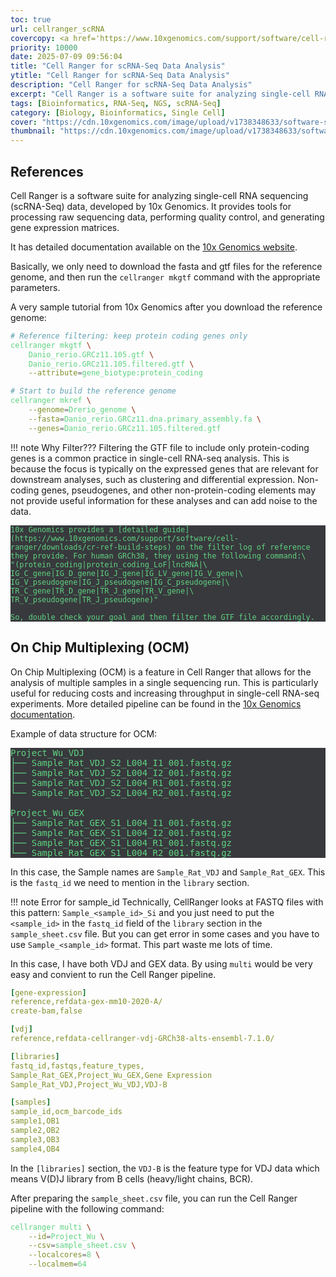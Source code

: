 ```yaml
---
toc: true
url: cellranger_scRNA
covercopy: <a href='https://www.10xgenomics.com/support/software/cell-ranger/latest/analysis/running-pipelines/cr-3p-multi#ocm'>© cellranger</a> 
priority: 10000
date: 2025-07-09 09:56:04
title: "Cell Ranger for scRNA-Seq Data Analysis"
ytitle: "Cell Ranger for scRNA-Seq Data Analysis"
description: "Cell Ranger for scRNA-Seq Data Analysis"
excerpt: "Cell Ranger is a software suite for analyzing single-cell RNA sequencing (scRNA-Seq) data, developed by 10x Genomics. It provides tools for processing raw sequencing data, performing quality control, and generating gene expression matrices." 
tags: [Bioinformatics, RNA-Seq, NGS, scRNA-Seq]
category: [Biology, Bioinformatics, Single Cell]
cover: "https://cdn.10xgenomics.com/image/upload/v1738348633/software-support/Cell%20Ranger/on-chip-multiplexing/OCM-Multiplex_4samples-1Library.png"
thumbnail: "https://cdn.10xgenomics.com/image/upload/v1738348633/software-support/Cell%20Ranger/on-chip-multiplexing/OCM-Multiplex_4samples-1Library.png"
---
```


## References

Cell Ranger is a software suite for analyzing single-cell RNA sequencing (scRNA-Seq) data, developed by 10x Genomics. It provides tools for processing raw sequencing data, performing quality control, and generating gene expression matrices.

It has detailed documentation available on the [10x Genomics website](https://www.10xgenomics.com/support/software/cell-ranger/latest/tutorials/cr-tutorial-mr).

Basically, we only need to download the fasta and gtf files for the reference genome, and then run the `cellranger mkgtf` command with the appropriate parameters.

A very sample tutorial from 10x Genomics after you download the reference genome:

```bash
# Reference filtering: keep protein coding genes only
cellranger mkgtf \
    Danio_rerio.GRCz11.105.gtf \
    Danio_rerio.GRCz11.105.filtered.gtf \
    --attribute=gene_biotype:protein_coding

# Start to build the reference genome
cellranger mkref \
    --genome=Drerio_genome \
    --fasta=Danio_rerio.GRCz11.dna.primary_assembly.fa \
    --genes=Danio_rerio.GRCz11.105.filtered.gtf
```

!!! note Why Filter???
    Filtering the GTF file to include only protein-coding genes is a common practice in single-cell RNA-seq analysis. This is because the focus is typically on the expressed genes that are relevant for downstream analyses, such as clustering and differential expression. Non-coding genes, pseudogenes, and other non-protein-coding elements may not provide useful information for these analyses and can add noise to the data.

    10x Genomics provides a [detailed guide](https://www.10xgenomics.com/support/software/cell-ranger/downloads/cr-ref-build-steps) on the filter log of reference they provide. For human GRCh38, they using the following command:\
    "(protein_coding|protein_coding_LoF|lncRNA|\
    IG_C_gene|IG_D_gene|IG_J_gene|IG_LV_gene|IG_V_gene|\
    IG_V_pseudogene|IG_J_pseudogene|IG_C_pseudogene|\
    TR_C_gene|TR_D_gene|TR_J_gene|TR_V_gene|\
    TR_V_pseudogene|TR_J_pseudogene)"

    So, double check your goal and then filter the GTF file accordingly.


## On Chip Multiplexing (OCM)

On Chip Multiplexing (OCM) is a feature in Cell Ranger that allows for the analysis of multiple samples in a single sequencing run. This is particularly useful for reducing costs and increasing throughput in single-cell RNA-seq experiments. More detailed pipeline can be found in the [10x Genomics documentation](https://www.10xgenomics.com/support/software/cell-ranger/latest/analysis/running-pipelines/cr-3p-multi).

Example of data structure for OCM:

<pre>
Project_Wu_VDJ
├── Sample_Rat_VDJ_S2_L004_I1_001.fastq.gz
├── Sample_Rat_VDJ_S2_L004_I2_001.fastq.gz
├── Sample_Rat_VDJ_S2_L004_R1_001.fastq.gz
└── Sample_Rat_VDJ_S2_L004_R2_001.fastq.gz

Project_Wu_GEX
├── Sample_Rat_GEX_S1_L004_I1_001.fastq.gz
├── Sample_Rat_GEX_S1_L004_I2_001.fastq.gz
├── Sample_Rat_GEX_S1_L004_R1_001.fastq.gz
└── Sample_Rat_GEX_S1_L004_R2_001.fastq.gz
</pre>

In this case, the Sample names are `Sample_Rat_VDJ` and `Sample_Rat_GEX`. This is the `fastq_id` we need to mention in the `library` section.

!!! note Error for sample_id
    Technically, CellRanger looks at FASTQ files with this pattern: `Sample_<sample_id>_Si` and you just need to put the `<sample_id>` in the `fastq_id` field of the `library` section in the `sample_sheet.csv` file. But you can get error in some cases and you have to use `Sample_<sample_id>` format. This part waste me lots of time.

In this case, I have both VDJ and GEX data. By using `multi` would be very easy and convient to run the Cell Ranger pipeline.

```yaml
[gene-expression]
reference,refdata-gex-mm10-2020-A/
create-bam,false

[vdj]
reference,refdata-cellranger-vdj-GRCh38-alts-ensembl-7.1.0/

[libraries]
fastq_id,fastqs,feature_types,
Sample_Rat_GEX,Project_Wu_GEX,Gene Expression
Sample_Rat_VDJ,Project_Wu_VDJ,VDJ-B

[samples]
sample_id,ocm_barcode_ids
sample1,OB1
sample2,OB2
sample3,OB3
sample4,OB4
```

In the `[libraries]` section, the `VDJ-B` is the feature type for VDJ data which means V(D)J library from B cells (heavy/light chains, BCR).

After preparing the `sample_sheet.csv` file, you can run the Cell Ranger pipeline with the following command:

```bash
cellranger multi \
    --id=Project_Wu \
    --csv=sample_sheet.csv \
    --localcores=8 \
    --localmem=64
```






<style>
pre {
  background-color:#38393d;
  color: #5fd381;
}
</style>
